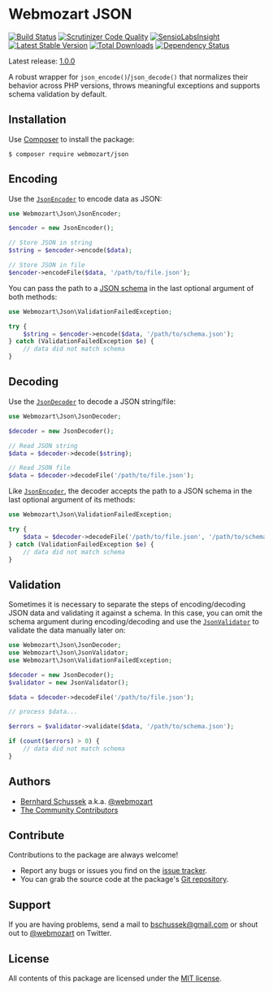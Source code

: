 Webmozart JSON
==============

[![Build Status](https://travis-ci.org/webmozart/json.svg?branch=1.0.0)](https://travis-ci.org/webmozart/json)
[![Scrutinizer Code Quality](https://scrutinizer-ci.com/g/webmozart/json/badges/quality-score.png?b=1.0.0)](https://scrutinizer-ci.com/g/webmozart/json/?branch=1.0.0)
[![SensioLabsInsight](https://insight.sensiolabs.com/projects/8ec9e50d-c94c-4d5c-8ad1-517eef16f440/mini.png)](https://insight.sensiolabs.com/projects/8ec9e50d-c94c-4d5c-8ad1-517eef16f440)
[![Latest Stable Version](https://poser.pugx.org/webmozart/json/v/stable.svg)](https://packagist.org/packages/webmozart/json)
[![Total Downloads](https://poser.pugx.org/webmozart/json/downloads.svg)](https://packagist.org/packages/webmozart/json)
[![Dependency Status](https://www.versioneye.com/php/webmozart:json/1.0.0/badge.svg)](https://www.versioneye.com/php/webmozart:json/1.0.0)

Latest release: [1.0.0](https://packagist.org/packages/webmozart/json#1.0.0)

A robust wrapper for `json_encode()`/`json_decode()` that normalizes their
behavior across PHP versions, throws meaningful exceptions and supports schema
validation by default.

Installation
------------

Use [Composer] to install the package:

```
$ composer require webmozart/json
```

Encoding
--------

Use the [`JsonEncoder`] to encode data as JSON:

```php
use Webmozart\Json\JsonEncoder;

$encoder = new JsonEncoder();

// Store JSON in string
$string = $encoder->encode($data);

// Store JSON in file
$encoder->encodeFile($data, '/path/to/file.json');
```

You can pass the path to a [JSON schema] in the last optional argument of
both methods:

```php
use Webmozart\Json\ValidationFailedException;

try {
    $string = $encoder->encode($data, '/path/to/schema.json');
} catch (ValidationFailedException $e) {
    // data did not match schema 
}
```

Decoding
--------

Use the [`JsonDecoder`] to decode a JSON string/file:

```php
use Webmozart\Json\JsonDecoder;

$decoder = new JsonDecoder();

// Read JSON string
$data = $decoder->decode($string);

// Read JSON file
$data = $decoder->decodeFile('/path/to/file.json');
```

Like [`JsonEncoder`], the decoder accepts the path to a JSON schema in the last
optional argument of its methods:

```php
use Webmozart\Json\ValidationFailedException;

try {
    $data = $decoder->decodeFile('/path/to/file.json', '/path/to/schema.json');
} catch (ValidationFailedException $e) {
    // data did not match schema 
}
```

Validation
----------

Sometimes it is necessary to separate the steps of encoding/decoding JSON data
and validating it against a schema. In this case, you can omit the schema
argument during encoding/decoding and use the [`JsonValidator`] to validate the
data manually later on:

```php
use Webmozart\Json\JsonDecoder;
use Webmozart\Json\JsonValidator;
use Webmozart\Json\ValidationFailedException;

$decoder = new JsonDecoder();
$validator = new JsonValidator();

$data = $decoder->decodeFile('/path/to/file.json');

// process $data...

$errors = $validator->validate($data, '/path/to/schema.json');

if (count($errors) > 0) {
    // data did not match schema 
}
```

Authors
-------

* [Bernhard Schussek] a.k.a. [@webmozart]
* [The Community Contributors]

Contribute
----------

Contributions to the package are always welcome!

* Report any bugs or issues you find on the [issue tracker].
* You can grab the source code at the package's [Git repository].

Support
-------

If you are having problems, send a mail to bschussek@gmail.com or shout out to
[@webmozart] on Twitter.

License
-------

All contents of this package are licensed under the [MIT license].

[Composer]: https://getcomposer.org
[Bernhard Schussek]: http://webmozarts.com
[The Community Contributors]: https://github.com/webmozart/json/graphs/contributors
[issue tracker]: https://github.com/webmozart/json/issues
[Git repository]: https://github.com/webmozart/json
[@webmozart]: https://twitter.com/webmozart
[MIT license]: LICENSE
[JSON schema]: http://json-schema.org
[`JsonEncoder`]: src/JsonEncoder.php
[`JsonDecoder`]: src/JsonDecoder.php
[`JsonValidator`]: src/JsonValidator.php
